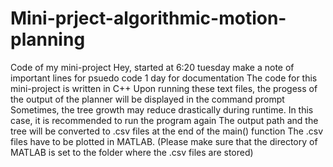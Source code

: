 # Mini-prject-algorithmic-motion-planning
Code of my mini-project
Hey, started at 6:20 tuesday
make a note of important lines for psuedo code
1 day for documentation
The code for this mini-project is written in C++
Upon running these text files, the progess of the output of the planner will be displayed in the command prompt
Sometimes, the tree growth may reduce drastically during runtime. In this case, it is recommended to run the program again
The output path and the tree will be converted to .csv files at the end of the main() function
The .csv files have to be plotted in MATLAB. (Please make sure that the directory of MATLAB is set to the folder where the .csv files are stored)

